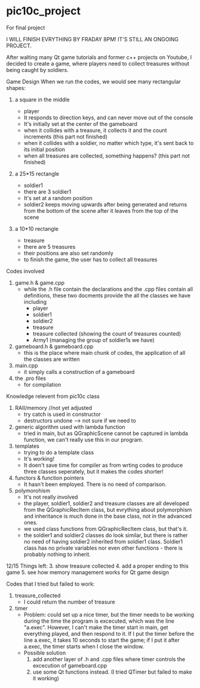 # pic10c_project
For final project


I WILL FINISH EVRYTHING BY FRADAY 8PM! IT'S STILL AN ONGOING PROJECT.

After walting many Qt game tutorials and former c++ projects on Youtube, I decided to create a game, where players need to collect treasures without being caught by soldiers.



Game Design
When we run the codes, we would see many rectangular shapes:
1. a square in the middle
    - player
    - It responds to direction keys, and can never move out of the console
    - It's initially set at the center of the gameboard
    - when it collides with a treasure, it collects it and the count increments  (this part not finished)
    - when it collides with a soldier, no matter which type, it's sent back to its initial position
    - when all treasures are collected, something happens? (this part not finished)

2. a 25*15 rectangle
    - soldier1
    - there are 3 soldier1
    - It's set at a random position
    - soldier2 keeps moving upwards after being generated and returns from the bottom of the scene after it leaves from the top of the scene

3. a 10*10 rectangle
    - treasure
    - there are 5 treasures
    - their positions are also set randomly
    - to finish the game, the user has to collect all treasures
    
    
Codes involved
1. game.h & game.cpp
    - while the .h file contain the declarations and the .cpp files contain all definitions, these two docments provide the all the classes we have including
        * player
        * soldier1
        * soldier2
        * treasure
        * treasure collected (showing the count of treasures counted)
        * Army1 (managing the group of soldier1s we have)
2. gameboard.h & gameboard.cpp
    - this is the place where main chunk of codes, the application of all the classes are written
3. main.cpp
    - it simply calls a construction of a gameboard
4. the .pro files
    - for compilation

Knowledge relevent from pic10c class
1. RAII/memory //not yet adjusted
    - try catch is used in constructor
    - destructors undone --> not sure if we need to
 2. generic algorithm used with lambda function
    - tried in main, but as QGraphicScene cannot be captured in lambda function, we can't really use this in our program.
3. templates
    - trying to do a template class
    - It's working!
    - It doen't save time for compiler as from wrting codes to produce three classes seperately, but it makes the codes shorter!
4. functors & function pointers
    - It hasn't been employed. There is no need of comparison.
5. polymorohism
    - It's not really involved
    - the player, soldier1, soldier2 and treasure classes are all developed from the QGraphicRecItem class, but evrything about polymorphism and inheritance is much done in the base class, not in the advanced ones.
    - we used class functions from QGraphicRecItem class, but that's it.
    - the soldier1 and soldier2 classes do look similar, but there is rather no need of having soldier2 inherited from soldier1 class. Soldier1 class has no private variables nor even other functions - there is probably nothing to inherit.



12/15 Things left:
3. show treasure collected
4. add a proper ending to this game
5. see how memory management works for Qt game design


Codes that I tried but failed to work:
1. treasure_collected
    - I could return the number of treasure
2. timer
    - Problem: could set up a nice timer, but the timer needs to be working during the time the program is excecuted, which was the line "a.exec". However,  I can't make the timer start in main, get everything played, and then respond to it. If I put the timer before the line a.exec, it takes 10 seconds to start the game; if I put it after a.exec, the timer starts when I close the window.
    - Possible solution
        1. add another layer of .h and .cpp files where timer controls the excecution of gameboard.cpp
        2. use some Qt functions instead. (I tried QTimer but failed to make it working)
        
        
        
    








